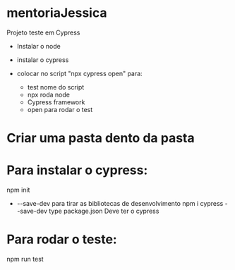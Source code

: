 # mentoriaJessica
Projeto teste em Cypress

- Instalar o node
- instalar o cypress

- colocar no script "npx cypress open" para: 
    - test nome do script 
    - npx roda node
    - Cypress framework
    - open para rodar o test
# Criar uma pasta dento da pasta
# Para instalar o cypress:
npm init
- --save-dev para tirar as bibliotecas de desenvolvimento
npm i cypress --save-dev
type package.json
    Deve ter o cypress
# Para rodar o teste:
npm run test